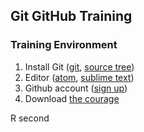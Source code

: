 ## Git GitHub Training


### Training Environment

1. Install Git ([git](https://git-scm.com/downloads), [source tree](https://www.sourcetreeapp.com))
2. Editor ([atom](https://atom.io/), [sublime text](https://www.sublimetext.com/3))
3. Github account ([sign up](https://github.com/join))
4. Download [the courage](https://www.dropbox.com/s/36ifeasvhhshqj8/you_can_do_git?dl=1&pv=1)

R second

